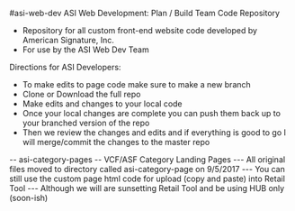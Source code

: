 #asi-web-dev
ASI Web Development: Plan / Build Team Code Repository

- Repository for all custom front-end website code developed by American Signature, Inc.
- For use by the ASI Web Dev Team

Directions for ASI Developers:
- To make edits to page code make sure to make a new branch 
- Clone or Download the full repo
- Make edits and changes to your local code
- Once your local changes are complete you can push them back up to your branched version of the repo
- Then we review the changes and edits and if everything is good to go I will merge/commit the changes to the master repo

-- asi-category-pages
-- VCF/ASF Category Landing Pages
--- All original files moved to directory called asi-category-page on 9/5/2017
--- You can still use the custom page html code for upload (copy and paste) into Retail Tool
--- Although we will are sunsetting Retail Tool and be using HUB only (soon-ish)
